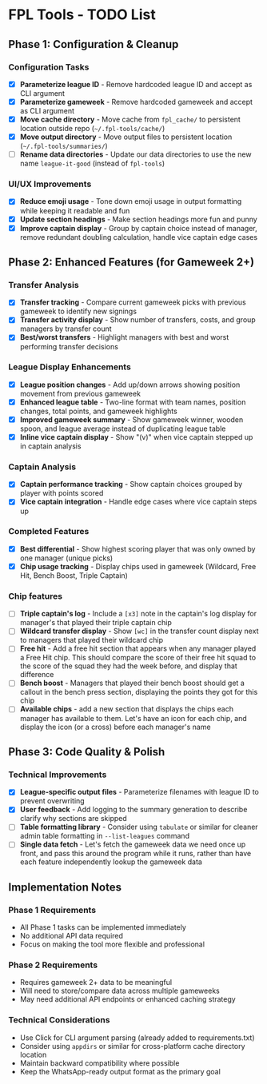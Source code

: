 # FPL Tools - TODO List

## Phase 1: Configuration & Cleanup

### Configuration Tasks
- [x] **Parameterize league ID** - Remove hardcoded league ID and accept as CLI argument
- [x] **Parameterize gameweek** - Remove hardcoded gameweek and accept as CLI argument  
- [x] **Move cache directory** - Move cache from `fpl_cache/` to persistent location outside repo (`~/.fpl-tools/cache/`)
- [x] **Move output directory** - Move output files to persistent location (`~/.fpl-tools/summaries/`)
- [ ] **Rename data directories** - Update our data directories to use the new name `league-it-good` (instead of `fpl-tools`)

### UI/UX Improvements  
- [x] **Reduce emoji usage** - Tone down emoji usage in output formatting while keeping it readable and fun
- [x] **Update section headings** - Make section headings more fun and punny
- [x] **Improve captain display** - Group by captain choice instead of manager, remove redundant doubling calculation, handle vice captain edge cases

## Phase 2: Enhanced Features (for Gameweek 2+)

### Transfer Analysis
- [x] **Transfer tracking** - Compare current gameweek picks with previous gameweek to identify new signings
- [x] **Transfer activity display** - Show number of transfers, costs, and group managers by transfer count
- [x] **Best/worst transfers** - Highlight managers with best and worst performing transfer decisions

### League Display Enhancements
- [x] **League position changes** - Add up/down arrows showing position movement from previous gameweek
- [x] **Enhanced league table** - Two-line format with team names, position changes, total points, and gameweek highlights
- [x] **Improved gameweek summary** - Show gameweek winner, wooden spoon, and league average instead of duplicating league table
- [x] **Inline vice captain display** - Show "(v)" when vice captain stepped up in captain analysis

### Captain Analysis
- [x] **Captain performance tracking** - Show captain choices grouped by player with points scored
- [x] **Vice captain integration** - Handle edge cases where vice captain steps up

### Completed Features
- [x] **Best differential** - Show highest scoring player that was only owned by one manager (unique picks)
- [x] **Chip usage tracking** - Display chips used in gameweek (Wildcard, Free Hit, Bench Boost, Triple Captain)

### Chip features
- [ ] **Triple captain's log** - Include a `[x3]` note in the captain's log display for manager's that played their triple captain chip
- [ ] **Wildcard transfer display** - Show `[wc]` in the transfer count display next to managers that played their wildcard chip
- [ ] **Free hit** - Add a free hit section that appears when any manager played a Free Hit chip. This should compare the score of their free hit squad to the score of the squad they had the week before, and display that difference
- [ ] **Bench boost** - Managers that played their bench boost should get a callout in the bench press section, displaying the points they got for this chip
- [ ] **Available chips** - add a new section that displays the chips each manager has available to them. Let's have an icon for each chip, and display the icon (or a cross) before each manager's name

## Phase 3: Code Quality & Polish

### Technical Improvements
- [x] **League-specific output files** - Parameterize filenames with league ID to prevent overwriting
- [x] **User feedback** - Add logging to the summary generation to describe clarify why sections are skipped
- [ ] **Table formatting library** - Consider using `tabulate` or similar for cleaner admin table formatting in `--list-leagues` command
- [ ] **Single data fetch** - Let's fetch the gameweek data we need once up front, and pass this around the program while it runs, rather than have each feature independently lookup the gameweek data

## Implementation Notes

### Phase 1 Requirements
- All Phase 1 tasks can be implemented immediately
- No additional API data required
- Focus on making the tool more flexible and professional

### Phase 2 Requirements  
- Requires gameweek 2+ data to be meaningful
- Will need to store/compare data across multiple gameweeks
- May need additional API endpoints or enhanced caching strategy

### Technical Considerations
- Use Click for CLI argument parsing (already added to requirements.txt)
- Consider using `appdirs` or similar for cross-platform cache directory location
- Maintain backward compatibility where possible
- Keep the WhatsApp-ready output format as the primary goal
